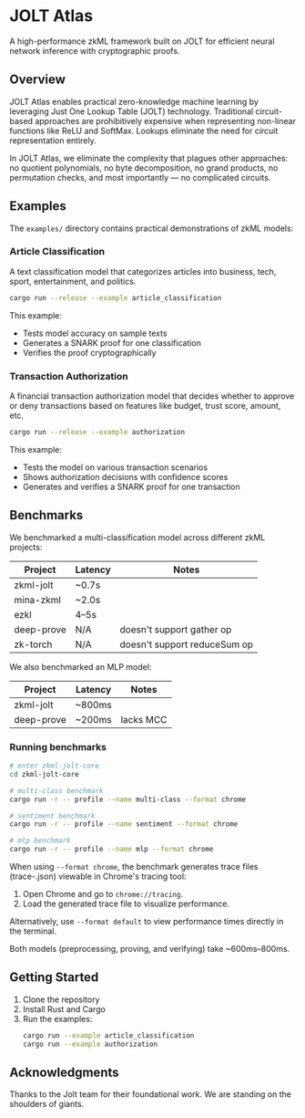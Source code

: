 # JOLT Atlas

A high-performance zkML framework built on JOLT for efficient neural network inference with cryptographic proofs.

## Overview

JOLT Atlas enables practical zero-knowledge machine learning by leveraging Just One Lookup Table (JOLT) technology. Traditional circuit-based approaches are prohibitively expensive when representing non-linear functions like ReLU and SoftMax. Lookups eliminate the need for circuit representation entirely.

In JOLT Atlas, we eliminate the complexity that plagues other approaches: no quotient polynomials, no byte decomposition, no grand products, no permutation checks, and most importantly — no complicated circuits.

## Examples

The `examples/` directory contains practical demonstrations of zkML models:

### Article Classification

A text classification model that categorizes articles into business, tech, sport, entertainment, and politics.

```bash
cargo run --release --example article_classification
```

This example:
- Tests model accuracy on sample texts
- Generates a SNARK proof for one classification
- Verifies the proof cryptographically

### Transaction Authorization

A financial transaction authorization model that decides whether to approve or deny transactions based on features like budget, trust score, amount, etc.

```bash
cargo run --release --example authorization
```

This example:
- Tests the model on various transaction scenarios
- Shows authorization decisions with confidence scores
- Generates and verifies a SNARK proof for one transaction

## Benchmarks

We benchmarked a multi-classification model across different zkML projects:

| Project    | Latency | Notes                        |
| ---------- | ------- | ---------------------------- |
| zkml-jolt  | ~0.7s   |                              |
| mina-zkml  | ~2.0s   |                              |
| ezkl       | 4–5s    |                              |
| deep-prove | N/A     | doesn't support gather op    |
| zk-torch   | N/A     | doesn't support reduceSum op |

We also benchmarked an MLP model:

| Project    | Latency | Notes                |
| ---------- | ------- | -------------------- |
| zkml-jolt  | ~800ms  |                      |
| deep-prove | ~200ms  | lacks MCC            |

### Running benchmarks

```bash
# enter zkml-jolt-core
cd zkml-jolt-core

# multi-class benchmark
cargo run -r -- profile --name multi-class --format chrome

# sentiment benchmark
cargo run -r -- profile --name sentiment --format chrome

# mlp benchmark
cargo run -r -- profile --name mlp --format chrome
```

When using `--format chrome`, the benchmark generates trace files (trace-<timestamp>.json) viewable in Chrome's tracing tool:
1. Open Chrome and go to `chrome://tracing`.
2. Load the generated trace file to visualize performance.

Alternatively, use `--format default` to view performance times directly in the terminal.

Both models (preprocessing, proving, and verifying) take ~600ms–800ms.

## Getting Started

1. Clone the repository
2. Install Rust and Cargo
3. Run the examples:
   ```bash
   cargo run --example article_classification
   cargo run --example authorization
   ```

## Acknowledgments

Thanks to the Jolt team for their foundational work. We are standing on the shoulders of giants.